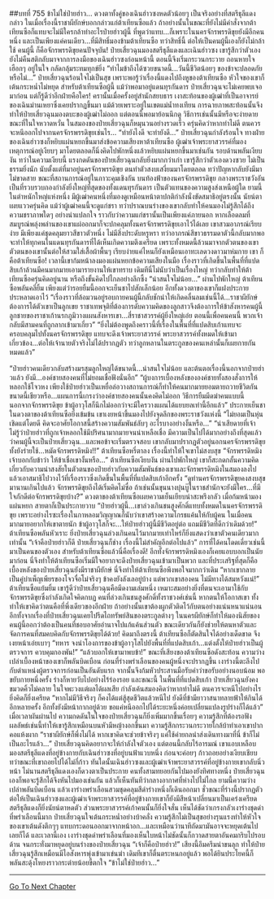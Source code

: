 ##บทที่ 755 ข้าไม่ใช่ป๋ายฮ่าว...
ดวงตาทั้งคู่ของเฉินฮ่าวซงหดตัวน้อยๆ เป็นจริงอย่างที่สตรีธุลีแดงกล่าว ในเมื่อเรื่องนี้ราชาผียักษ์บอกกล่าวแก่ต้าเทียนซือแล้ว ถ้าอย่างนั้นในขณะที่ยังไม่มีคำสั่งจากต้าเทียนซือก็แทบจะไม่มีใครกล้าทำอะไรป๋ายฮ่าวผู้นี้
ที่พูดว่าแทบ...ก็เพราะในนครจักรพรรดิขุยยังมีอีกคนหนึ่ง และเป็นเพียงแค่คนเดียว...ที่มีสิทธิ์มองข้ามต้าเทียนซือ ทว่าสิทธิ์นี้ ต่อให้เป็นคนผู้นี้เองก็ยังไม่กล้าใช้
คนผู้นี้ ก็คือจักรพรรดิขุยคนปัจจุบัน!
ป๋ายเสี่ยวฉุนมองสตรีธุลีแดงและเฉินฮ่าวซง เขารู้สึกว่าตัวเองยังไม่คืนสติกลับมาจากการลงมือของเฉินฮ่าวซงก่อนหน้านี้ ตอนนี้จึงเริ่มกระวนกระวาย ถอนหายใจเฮือกๆ อยู่ในใจ กลัดกลุ้มระทมทุกข์ยิ่ง
“ทำไมข้าถึงได้ซวยขนาดนี้...วันนี้ชีวิตน้อยๆ ของข้าจะปลอดภัยหรือไม่...” ป๋ายเสี่ยวฉุนร้อนใจไม่เป็นสุข เพราะพอรู้ว่าเรื่องนี้แดงไปถึงหูของต้าเทียนซือ หัวใจของเขาก็เต้นกระหน่ำไม่หยุด
สำหรับต้าเทียนซือผู้นี้ แม้ว่าพอมาอยู่แดนทุรกันดาร ป๋ายเสี่ยวฉุนจะไม่เคยพบเจอมาก่อน แต่ก็รู้ดีว่าอีกฝ่ายคือใคร!
ครานั้นเมื่อครั้งอยู่สำนักสยบธาร เงาสะท้อนของผู้เฒ่าที่เป็นอาจารย์ของเฉินม่านเหยาซึ่งเคยปรากฏขึ้นมา แม้ด้วยเพราะอยู่ในเขตแม่น้ำทงเทียน การฉายภาพสะท้อนนั้นจึงทำให้ป๋ายเสี่ยวฉุนมองตบะของผู้เฒ่าไม่ออก แต่ตอนนี้พอมาย้อนนึกดู วิธีการเช่นนั้นมีหรือจะง่ายดาย
ขณะที่ในใจหวาดหวั่น ในสมองของป๋ายเสี่ยวฉุนก็หมุนวนอย่างรวดเร็ว ครุ่นคิดว่าหากท่าไม่ดี ตนควรจะหนีออกไปจากนครจักรพรรดิขุยเช่นไร...
“ทำยังไงดี จะทำยังดี...” ป๋ายเสี่ยวฉุนกำลังร้อนใจ ทางฝ่ายของเฉินฮ่าวซงก็หยิบแผ่นหยกขึ้นมาส่งข้อความเสียงหาต้าเทียนซือ ผู้เฒ่าเจ้าพระยาสวรรค์ที่มองเหตุการณ์อยู่เงียบๆ มาโดยตลอดก็นิ่งคิดไปพักหนึ่งแล้วหยิบแผ่นหยกขึ้นมาเช่นกัน
รอบด้านพลันเงียบงัน ทว่าในความเงียบนี้ แรงกดดันของป๋ายเสี่ยวฉุนกลับยิ่งมากกว่าเก่า เขารู้สึกว่าตัวเองดวงซวย ไม่เป็นธรรมยิ่งนัก นับตั้งแต่ที่มาอยู่นครจักรพรรดิขุย ตนทำตัวสงบเสงี่ยมมาโดยตลอด ทว่าปัญหากลับยังมีมาไม่ขาดสาย
ขณะที่สถานการณ์อยู่ในภาวะคุมเชิงกัน บนท้องฟ้าของนครจักรพรรดิขุย กลางพระราชวังอันเป็นที่รวบรวบกองกำลังยิ่งใหญ่ที่สุดของทั้งแดนทุรกันดาร เป็นตัวแทนของความสูงส่งเหนือผู้ใด ยามนี้ในตำหนักใหญ่แห่งหนึ่ง มีผู้เฒ่าคนหนึ่งที่มองดูเหมือนหน้าตาปกติกำลังนั่งขัดสมาธิอยู่ตรงนั้น นัยน์ตาเผยแววครุ่นคิด
แม้ว่าผู้เฒ่าคนนี้จะดูแก่ชรา ทว่าปราณบนร่างของเขากลับทำให้คนมองไม่รู้สึกได้ถึงความชราภาพใดๆ อย่างน่าแปลกใจ ราวกับว่าความแก่ชรานั้นเป็นเพียงแค่ภายนอก หากเลือดลมที่สมบูรณ์พลุ่งพล่านของเขาแผ่ออกมาก็จะปกคลุมทั้งนครจักรพรรดิขุยเอาไว้ได้เลย
เขาสวมอาภรณ์เรียบง่าย มีเพียงแค่ชุดคลุมยาวสีขาวตัวหนึ่ง ไม่มีสิ่งประดับหรูหรา ทว่าอาภรณ์สีขาวธรรมดาตัวนี้กลับมากพอจะทำให้ทุกคนในแดนทุรกันดารที่ได้เห็นเกิดความตึงเครียด
เพราะทั้งหมดนี้ล้วนมาจากตัวตนของเขา ตัวตนของเขานั้นต่อให้สวมใส่เสื้อผ้าพื้นๆ เรียบง่ายแค่ไหนก็ยังเหมือนเอาทะเลดวงดาวมาห่มกาย
เขา ก็คือต้าเทียนซือ!
เวลานี้เขาก้มหน้าลงมองแผ่นหยกข้อความเสียงในมือ เรื่องราวที่เกิดขึ้นในพื้นที่ที่แปดสิบเก้าล้วนมีคนมากมายเอามารายงานให้เขาทราบ เดิมทีนี่ไม่นับว่าเป็นเรื่องใหญ่ ทว่ากลับทำให้ต้าเทียนซือครุ่นคิดอยู่นาน หรือถึงขั้นคิดไปไกลอย่างลึกซึ้ง
“น่าสนใจไม่น้อย...” ผ่านไปพักใหญ่ ต้าเทียนซือพลันคลี่ยิ้ม เพียงแต่ว่ารอยยิ้มนี้ออกจะเย็นชาไปสักเล็กน้อย อีกทั้งดวงตาของเขาก็แฝงประกายประหลาดเอาไว้
“เรื่องราวที่ล้อมวนอยู่รอบกายคนผู้นี้กลับชักนำให้เกิดคลื่นลมเช่นนี้ได้...ราชาผียักษ์ต้องการได้ตัวเขาเป็นลูกเขย ราชาเทพจุติที่ต้องการดับความคิดของลูกสาวจึงต้องการให้ข้าสังหารคนผู้นี้ ลูกชายของราชาเก้านรกภูมิวางแผนสังหารเขา...สี่ราชาสวรรค์ผู้ยิ่งใหญ่เอ๋ย ตอนนี้เพื่อคนคนนี้ พวกเจ้ากลับมีสามคนที่ถูกลากเข้ามาเกี่ยว”
“ยิ่งไม่ต้องพูดถึงคราวนี้ที่เรื่องในพื้นที่ที่แปดสิบเก้าแทบจะครอบคลุมไปทั้งนครจักรพรรดิขุย แทบจะดึงเจ้าพระยาสวรรค์ พระยาสวรรค์ทั้งหมดให้เข้ามาเกี่ยวข้อง...ต่อให้เจ้านายตัวจริงไม่ได้ปรากฏตัว ทว่าลูกหลานในตระกูลของคนเหล่านั้นก็เผยกายกันหมดแล้ว”

“ป๋ายฮ่าวคนเดียวกลับสร้างมรสุมลูกใหญ่ได้ขนาดนี้...น่าสนใจไม่น้อย และต้นตอเรื่องนี้นอกจากป๋ายฮ่าวแล้ว ยังมี...องค์ชายสองคนที่ไม่ยอมเชื่อฟังนั่นอีก”
“ผู้บงการเบื้องหลังขององค์ชายทั้งสองสั่งการให้หลอกใช้โจวหง เพียงใช้ป๋ายฮ่าวเป็นเหยื่อล่อวางสถานการณ์ก็ทำให้คนมากมายยอมตายถวายชีวิตกันขนาดนี้เชียวหรือ...แผนการนี้เกรงว่าองค์ชายสองคนนั้นคงคิดไม่ออก วิธีการยืมมีดฆ่าคนแบบนี้นอกจากจักรพรรดิขุย ข้าผู้อาวุโสก็นึกไม่ออกว่าจะมีใครวางแผนได้แยบยลเท่านี้อีกแล้ว” ประกายเย็นชาในดวงตาของต้าเทียนซือยิ่งเข้มข้น เขาเงยหน้าขึ้นมองไปยังจุดลึกของพระราชวังแห่งนี้
“ไม่ยอมเป็นหุ่นเชิดแต่โดยดี คิดจะอาศัยโอกาสนี้สร้างความสัมพันธ์ลับๆ อะไรบางอย่างงั้นหรือ...”
“น่าเสียดายที่เจ้าไม่รู้ว่าป๋ายฮ่าวที่ถูกเจ้าหลอกใช้มีปริศนามากมายจนน่าเหลือเชื่อ มีความเป็นไปได้มากอย่างถึงที่สุดแล้วว่าคนผู้นี้จะเป็นป๋ายเสี่ยวฉุน...และพอข้าจะเริ่มตรวจสอบ เขากลับมาปรากฏตัวอยู่นอกนครจักรพรรดิขุย ทั้งยังร่ายใช้...หมัดจักรพรรดิหมิง!!” ต้าเทียนซือหรี่ตาลง เรื่องนี้ทำให้ใจเขาไม่สงบสุข
“จักรพรรดิหมิง เจ้าบอกกับข้าว่า ให้ข้าเชื่อเขางั้นหรือ...” ต้าเทียนซือเงียบงัน ผ่านไปพักใหญ่ เขาก็สะกดกลั้นความคิดเกี่ยวกับความน่าสงสัยในตัวตนของป๋ายฮ่าวกับความสัมพันธ์ของเขาและจักรพรรดิหมิงในสมองลงไป แล้วเอาสมาธิไปวางไว้ที่เรื่องราวซึ่งเกิดขึ้นในพื้นที่ที่แปดสิบเก้าอีกครั้ง
“ดูท่านครจักรพรรดิขุยคงสงบสุขมานานเกินไปแล้ว จักรพรรดิขุยถึงได้เริ่มคิดไม่ซื่อ ถ้าเช่นนั้นขุนนางบุ๋นบู๊ในราชสำนักจะยังมีใคร...ที่มีใจภักดีต่อจักรพรรดิขุยบ้าง?” ดวงตาของต้าเทียนซือเผยความเย็นเยียบน่าสะพรึงกลัว เมื่อก้มหน้ามองแผ่นหยก สายตาก็เป็นประกายวาบ
“ป๋ายฮ่าวผู้นี้...เขาล่วงเกินชนสูงศักดิ์แทบทั้งหมดในนครจักรพรรดิขุย เพราะอย่างไรซะเรื่องในกาหลอมวิญญาณก็นับว่าเขาสร้างความโกรธแค้นให้กับผู้คน ในเมื่อคนมากมายอยากให้เขาตายนัก ข้าผู้อาวุโสก็จะ...ให้ป๋ายฮ่าวผู้นี้มีชีวิตอยู่ต่อ แถมมีชีวิตที่ดีกว่าเดิมด้วย!” ต้าเทียนซือพลันหัวเราะ ยิ่งป๋ายเสี่ยวฉุนล่วงเกินคนไว้มากมายเท่าไหร่ก็ยิ่งแสดงว่าเขาตัวคนเดียวมากเท่านั้น
“เจ้าคือป๋ายฮ่าวก็ดี ป๋ายเสี่ยวฉุนก็ช่าง เรื่องนี้ไม่สำคัญอีกต่อไปแล้ว” การที่ได้คนโดดเดี่ยวเช่นนี้มาเป็นคนของตัวเอง สำหรับต้าเทียนซือแล้วนี่คือเรื่องดี!
อีกทั้งจักรพรรดิหมิงเองก็เคยแอบบอกเป็นนัยมาก่อน นี่จึงทำให้ต้าเทียนซือเริ่มมีใจอยากจะดึงป๋ายเสี่ยวฉุนเข้ามาเป็นพวก และที่ประเสริฐที่สุดก็คือเบื้องหลังของป๋ายเสี่ยวฉุนยังมีราชาผียักษ์ นี่จึงทำให้ต้าเทียนซือพึงพอใจมากกว่าเดิม
“หากเขากลายเป็นคู่บำเพ็ญเพียรของโจวจื่อโม่จริงๆ ข้าคงยังลังเลอยู่บ้าง แต่พวกเขาสองคน ไม่มีทางได้สมหวังแน่!” ต้าเทียนซือแย้มยิ้ม เขารู้ดีว่าป๋ายเสี่ยวฉุนคือมีดงามเล่มหนึ่ง เหมาะสมอย่างยิ่งที่ตนจะเอามาใช้กับจักรพรรดิขุยซึ่งกำลังเกิดใจคิดกบฏ คนที่ล่วงเกินชนสูงศักดิ์ทั้งราชวงศ์เช่นนี้ หากตนให้โอกาสเขา ทั้งทำให้เขาคิดว่าตนคือที่พึ่งเดียวของอีกฝ่าย ถ้าอย่างนั้นเขาต้องผูกตัวติดไว้กับตนอย่างแน่นหนาแน่นอน
อีกทั้งจากเรื่องที่ป๋ายเสี่ยวฉุนเคยไปรีดไถทรัพย์สินของตระกูลต่างๆ ในนครผียักษ์ก็ทำให้มองนิสัยของคนผู้นี้ออกว่าต้องเป็นคนที่ชอบอาศัยอำนาจไปแก้แค้นส่วนตัว ขณะเดียวกันก็ยังช่วยให้ตนหาตัวและจัดการคนที่สมคบคิดกับจักรพรรดิขุยได้ด้วย!
คิดมาถึงตรงนี้ ต้าเทียนซือก็ตัดสินใจได้อย่างเด็ดขาด จึงเงยหน้าเอ่ยเบาๆ
“ทหาร จงนำโองการของข้าผู้อาวุโสไปยังพื้นที่ที่แปดสิบเก้า...แต่งตั้งให้ป๋ายฮ่าวเป็นผู้ตรวจการ ควบคุมกองพัน!”
“แล้วบอกให้เขามาพบข้า!”
ขณะที่เสียงของต้าเทียนซือดังสะท้อน ความว่างเปล่าเบื้องหน้าของเขาก็พลันบิดเบือน ก่อนที่ร่างพร่าเลือนของคนผู้หนึ่งจะปรากฏขึ้น เงาร่างนี้ตะลึงไปกับตำแหน่งผู้ตรวจการก่อนเป็นอันดับแรก จากนั้นจึงก้มหัวประสานมือรับคำว่าขอรับอย่างนอบน้อม พอขยับกายหนึ่งครั้ง ร่างก็หายวับไปอย่างไร้ร่องรอย
และขณะนี้ ในพื้นที่ที่แปดสิบเก้า ป๋ายเสี่ยวฉุนยังคงขมวดคิ้วไม่คลาย ในใจพะวงแต่ผลได้ผลเสีย กำลังเค้นสมองคิดว่าหากท่าไม่ดี ตนควรจะหนีไปอย่างไร ยิ่งคิดก็ยิ่งเครียด
“หากไม่มีวิธีจริงๆ ก็คงได้แต่สู้สุดชีวิตแล้วหนีไป ยังดีที่ข้ามียาวาสนาทลายฟ้าให้กินได้อีกหลายครั้ง อีกทั้งยังมีหน้ากากอยู่ด้วย ขอแค่หนีออกไปได้ระยะหนึ่งค่อยเปลี่ยนแปลงรูปร่างก็ได้แล้ว”
เมื่อเวลาผันผ่านไป ความกดดันในใจของป๋ายเสี่ยวฉุนก็ยิ่งเพิ่มมากขึ้นเรื่อยๆ ความรู้สึกที่ต้องรอฟังผลลัพธ์เช่นนี้ทำให้เขารู้สึกเหมือนบนหัวมีหญ้างอกขึ้นมา ความรู้สึกกระวนกระวายใกล้บ้าทำเอาเขาปากคอแห้งผาก
“ราชาผียักษ์ก็พึ่งไม่ได้ หากเขาคิดจะช่วยข้าจริงๆ แค่ใช้ค่ายกลนำส่งเดินทางมาที่นี่ ข้าก็ไม่เป็นอะไรแล้ว...” ป๋ายเสี่ยวฉุนคิดอยากจะให้กำลังใจตัวเอง แต่ตอนนี้กลับไร้อารมณ์ เขาแอบเหลือบมองสตรีธุลีแดงที่อยู่ข้างกายกับเฉินฮ่าวซงที่อยู่บนฟ้าแวบหนึ่ง ก่อนจะค่อยๆ ก้าวถอยอย่างเงียบเชียบ
ทว่าขณะที่เขาถอยไปได้ไม่กี่ก้าว ทันใดนั้นเฉินฮ่าวซงและผู้เฒ่าเจ้าพระยาสวรรค์ที่อยู่ข้างกายเขากลับนิ่วหน้า ไม่นานสตรีธุลีแดงเองก็ดวงตาเป็นประกาย คนทั้งสามทยอยกันไปมองยังทิศทางหนึ่ง
ป๋ายเสี่ยวฉุนเองก็พอจะรู้สึกได้จึงหันไปมองเช่นกัน แล้วก็เห็นทันทีว่ากลางอากาศที่ห่างไปไม่ไกล ยามนี้ความว่างเปล่าพลันบิดเบือน แล้วเงาร่างพร่าเลือนสวมชุดคลุมสีดำร่างหนึ่งก็เดินออกมา
ชั่วขณะที่ร่างนี้ปรากฏตัว ต่อให้เป็นเฉินฮ่าวซงและผู้เฒ่าเจ้าพระยาสวรรค์ที่อยู่ข้างกายเขาก็ยังมีสีหน้าเปลี่ยนมาเป็นเคร่งเครียด สตรีธุลีแดงก็ยิ่งนัยน์ตาหดตัว
ส่วนพระยาสวรรค์เก้าคนนั้นก็ยิ่งใจสั่น เห็นได้ชัดว่าเกรงกลัวเงาร่างชุดดำที่พร่าเลือนนี้มาก
ป๋ายเสี่ยวฉุนใจเต้นกระหน่ำอย่างบ้าคลั่ง ความรู้สึกไม่เป็นสุขอย่างรุนแรงทำให้หัวใจของเขาเต้นดังตึกๆๆ แทบกระดอนออกมาจากหน้าอก...และเหมือนว่านาทีถัดมามันอาจจะหยุดเต้นไปเลยก็ได้
และเวลานี้เอง เงาร่างชุดดำพร่าเลือนที่มองเห็นใบหน้าไม่ชัดนั้นก็กวาดสายตาอันคมกริบไปรอบด้าน จนกระทั่งมาหยุดอยู่บนร่างของป๋ายเสี่ยวฉุน
“เจ้าก็คือป๋ายฮ่าว!” เสียงนี้อึมครึมน่าขนลุก ทำให้ป๋ายเสี่ยวฉุนรู้สึกเหมือนมีไอสังหารพุ่งเข้ามาเข่นฆ่า เดิมทีเขาก็ตื่นตระหนกอยู่แล้ว พอได้ยินประโยคนี้ก็พลันสะดุ้งโหยงราวกระต่ายน้อยขี้ตกใจ
“ข้าไม่ใช่ป๋ายฮ่าว...”

------


[Go To Next Chapter]( ./193.md)